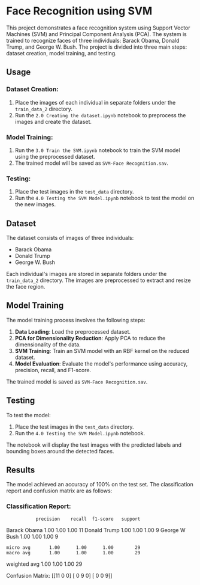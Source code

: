# Face Recognition using SVM

This project demonstrates a face recognition system using Support Vector Machines (SVM) and Principal Component Analysis (PCA). The system is trained to recognize faces of three individuals: Barack Obama, Donald Trump, and George W. Bush. The project is divided into three main steps: dataset creation, model training, and testing.

## Usage

### Dataset Creation:
1. Place the images of each individual in separate folders under the `train_data_2` directory.
2. Run the `2.0 Creating the dataset.ipynb` notebook to preprocess the images and create the dataset.

### Model Training:
1. Run the `3.0 Train the SVM.ipynb` notebook to train the SVM model using the preprocessed dataset.
2. The trained model will be saved as `SVM-Face Recognition.sav`.

### Testing:
1. Place the test images in the `test_data` directory.
2. Run the `4.0 Testing the SVM Model.ipynb` notebook to test the model on the new images.

## Dataset

The dataset consists of images of three individuals:

- Barack Obama
- Donald Trump
- George W. Bush

Each individual's images are stored in separate folders under the `train_data_2` directory. The images are preprocessed to extract and resize the face region.

## Model Training

The model training process involves the following steps:

1. **Data Loading**: Load the preprocessed dataset.
2. **PCA for Dimensionality Reduction**: Apply PCA to reduce the dimensionality of the data.
3. **SVM Training**: Train an SVM model with an RBF kernel on the reduced dataset.
4. **Model Evaluation**: Evaluate the model's performance using accuracy, precision, recall, and F1-score.

The trained model is saved as `SVM-Face Recognition.sav`.

## Testing

To test the model:

1. Place the test images in the `test_data` directory.
2. Run the `4.0 Testing the SVM Model.ipynb` notebook.

The notebook will display the test images with the predicted labels and bounding boxes around the detected faces.

## Results

The model achieved an accuracy of 100% on the test set. The classification report and confusion matrix are as follows:

### Classification Report:

               precision    recall  f1-score   support

 Barack Obama       1.00      1.00      1.00        11
 Donald Trump       1.00      1.00      1.00         9
George W Bush       1.00      1.00      1.00         9

    micro avg       1.00      1.00      1.00        29
    macro avg       1.00      1.00      1.00        29
 weighted avg       1.00      1.00      1.00        29

Confusion Matrix:
[[11  0  0]
 [ 0  9  0]
 [ 0  0  9]]

